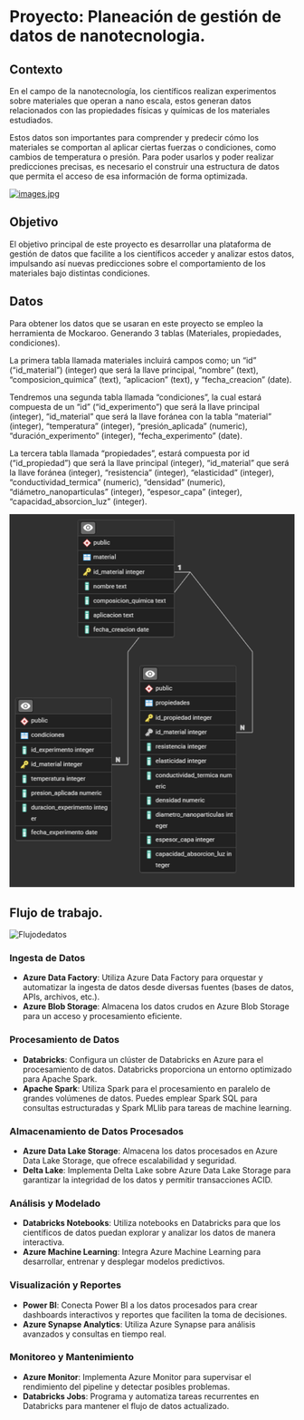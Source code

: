 # Proyecto: Planeación de gestión de datos de nanotecnologia. 

## Contexto
En el campo de la nanotecnología, los científicos realizan experimentos sobre materiales que operan a nano escala, estos generan datos relacionados con las propiedades físicas y químicas de los materiales estudiados.

Estos datos son importantes para comprender y predecir cómo los materiales se comportan al aplicar ciertas fuerzas o condiciones, como cambios de temperatura o presión. Para poder usarlos y poder realizar predicciones precisas, es necesario el construir una estructura de datos que permita el acceso de esa información de forma optimizada.

[![images.jpg](https://i.postimg.cc/1zY0ddD1/images.jpg)](https://postimg.cc/McVjMds9)

## Objetivo
El objetivo principal de este proyecto es desarrollar una plataforma de gestión de datos que facilite a los científicos acceder y analizar estos datos, impulsando así nuevas predicciones sobre el comportamiento de los materiales bajo distintas condiciones.  

## Datos

Para obtener los datos que se usaran en este proyecto se empleo la herramienta de Mockaroo. Generando 3 tablas (Materiales, propiedades, condiciones). 

La primera tabla llamada materiales incluirá campos como; un “id” (“id_material”) (integer) que será la llave principal, “nombre” (text), “composicion_quimica” (text), “aplicacion” (text), y “fecha_creacion” (date). 

Tendremos una segunda tabla llamada “condiciones”, la cual estará compuesta de un “id” (“id_experimento”) que será la llave principal (integer), “id_material” que será la llave foránea con la tabla “material” (integer), “temperatura” (integer), “presión_aplicada” (numeric), “duración_experimento” (integer), “fecha_experimento” (date).   

La tercera tabla llamada “propiedades”, estará compuesta por id (“id_propiedad”) que será la llave principal (integer), “id_material” que será la llave foránea (integer), “resistencia” (integer), “elasticidad” (integer), “conductividad_termica” (numeric), “densidad” (numeric), “diámetro_nanoparticulas” (integer), “espesor_capa” (integer), “capacidad_absorcion_luz” (integer).  

![EBD](Data/EBD.png)

## Flujo de trabajo. 

![Flujodedatos](https://github.com/JaimeMoc/Plataforma_de_gestion_de_datos_de_Nanotecnologia/blob/e72407033b7995a9ffbbbf5c1bb187355d5025bd/Diagrama%20.png)

### Ingesta de Datos
- **Azure Data Factory**: Utiliza Azure Data Factory para orquestar y automatizar la ingesta de datos desde diversas fuentes (bases de datos, APIs, archivos, etc.).
- **Azure Blob Storage**: Almacena los datos crudos en Azure Blob Storage para un acceso y procesamiento eficiente.

### Procesamiento de Datos
- **Databricks**: Configura un clúster de Databricks en Azure para el procesamiento de datos. Databricks proporciona un entorno optimizado para Apache Spark.
- **Apache Spark**: Utiliza Spark para el procesamiento en paralelo de grandes volúmenes de datos. Puedes emplear Spark SQL para consultas estructuradas y Spark MLlib para tareas de machine learning.

### Almacenamiento de Datos Procesados
- **Azure Data Lake Storage**: Almacena los datos procesados en Azure Data Lake Storage, que ofrece escalabilidad y seguridad.
- **Delta Lake**: Implementa Delta Lake sobre Azure Data Lake Storage para garantizar la integridad de los datos y permitir transacciones ACID.

### Análisis y Modelado
- **Databricks Notebooks**: Utiliza notebooks en Databricks para que los científicos de datos puedan explorar y analizar los datos de manera interactiva.
- **Azure Machine Learning**: Integra Azure Machine Learning para desarrollar, entrenar y desplegar modelos predictivos.

### Visualización y Reportes
- **Power BI**: Conecta Power BI a los datos procesados para crear dashboards interactivos y reportes que faciliten la toma de decisiones.
- **Azure Synapse Analytics**: Utiliza Azure Synapse para análisis avanzados y consultas en tiempo real.

### Monitoreo y Mantenimiento
- **Azure Monitor**: Implementa Azure Monitor para supervisar el rendimiento del pipeline y detectar posibles problemas.
- **Databricks Jobs**: Programa y automatiza tareas recurrentes en Databricks para mantener el flujo de datos actualizado.
